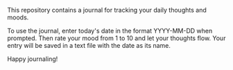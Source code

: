 This repository contains a journal for tracking your daily thoughts and moods. 

To use the journal, enter today's date in the format YYYY-MM-DD when prompted. Then rate your mood from 1 to 10 and let your thoughts flow. Your entry will be saved in a text file with the date as its name. 

Happy journaling!